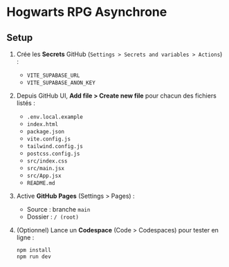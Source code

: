 # Hogwarts RPG Asynchrone

## Setup

1. Crée les **Secrets** GitHub (`Settings > Secrets and variables > Actions`) :
   - `VITE_SUPABASE_URL`
   - `VITE_SUPABASE_ANON_KEY`

2. Depuis GitHub UI, **Add file > Create new file** pour chacun des fichiers listés :
   - `.env.local.example`
   - `index.html`
   - `package.json`
   - `vite.config.js`
   - `tailwind.config.js`
   - `postcss.config.js`
   - `src/index.css`
   - `src/main.jsx`
   - `src/App.jsx`
   - `README.md`

3. Active **GitHub Pages** (Settings > Pages) :
   - Source : branche `main`
   - Dossier : `/ (root)`

4. (Optionnel) Lance un **Codespace** (Code > Codespaces) pour tester en ligne :
   ```bash
   npm install
   npm run dev
